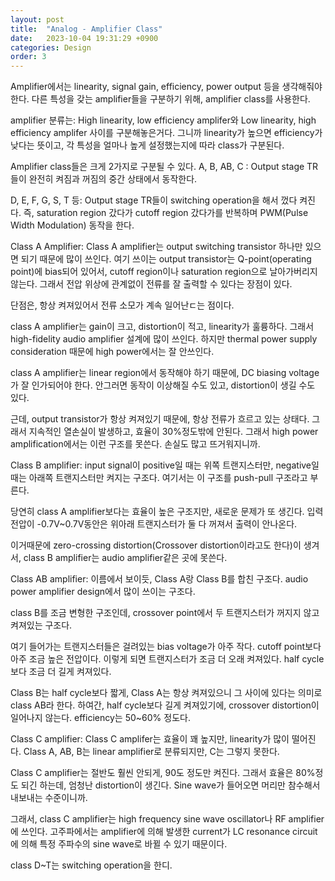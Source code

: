 ```yaml
---
layout: post
title:  "Analog - Amplifier Class"
date:   2023-10-04 19:31:29 +0900
categories: Design
order: 3
---
```


Amplifier에서는 linearity, signal gain, efficiency, power output 등을 생각해줘야 한다.
다른 특성을 갖는 amplifier들을 구분하기 위해, amplifier class를 사용한다.

amplifier 분류는:
High linearity, low efficiency amplifer와
Low linearity, high efficiency amplifer 사이를 구분해놓은거다.
그니까 linearity가 높으면 efficiency가 낮다는 뜻이고,
각 특성을 얼마나 높게 설정했는지에 따라 class가 구분된다.

Amplifier class들은 크게 2가지로 구분될 수 있다.
A, B, AB, C : Output stage TR들이 완전히 켜짐과 꺼짐의 중간 상태에서 동작한다.

D, E, F, G, S, T 등: Output stage TR들이 switching operation을 해서 껐다 켜진다.
즉, saturation region 갔다가 cutoff region 갔다가를 반복하며 PWM(Pulse Width Modulation) 동작을 한다.

Class A Amplifier:
Class A amplifier는 output switching transistor 하나만 있으면 되기 때문에 많이 쓰인다.
여기 쓰이는 output transistor는 Q-point(operating point)에 bias되어 있어서, cutoff region이나 saturation region으로 날아가버리지 않는다.
그래서 전압 위상에 관계없이 전류를 잘 출력할 수 있다는 장점이 있다.

단점은, 항상 켜져있어서 전류 소모가 계속 일어난ㄷ는 점이다.

class A amplifier는 gain이 크고, distortion이 적고, linearity가 훌륭하다.
그래서 high-fidelity audio amplifier 설계에 많이 쓰인다.
하지만 thermal power supply consideration 때문에 high power에서는 잘 안쓰인다.

class A amplifier는 linear region에서 동작해야 하기 때문에, DC biasing voltage가 잘 인가되어야 한다.
안그러면 동작이 이상해질 수도 있고, distortion이 생길 수도 있다.

근데, output transistor가 항상 켜져있기 때문에, 항상 전류가 흐르고 있는 상태다.
그래서 지속적인 열손실이 발생하고, 효율이 30%정도밖에 안된다.
그래서 high power amplification에서는 이런 구조를 못쓴다. 손실도 많고 뜨거워지니까.

Class B amplifier:
input signal이 positive일 때는 위쪽 트랜지스터만, negative일 때는 아래쪽 트랜지스터만 켜지는 구조다.
여기서는 이 구조를 push-pull 구조라고 부른다.

당연히 class A amplifier보다는 효율이 높은 구조지만, 새로운 문제가 또 생긴다.
입력 전압이 -0.7V~0.7V동안은 위아래 트랜지스터가 둘 다 꺼져서 출력이 안나온다.

이거때문에 zero-crossing distortion(Crossover distortion이라고도 한다)이 생겨서,
class B amplifier는 audio amplifier같은 곳에 못쓴다.

Class AB amplifier:
이름에서 보이듯, Class A랑 Class B를 합친 구조다.
audio power amplifier design에서 많이 쓰이는 구조다.

class B를 조금 변형한 구조인데, crossover point에서 두 트랜지스터가 꺼지지 않고 켜져있는 구조다.

여기 들어가는 트랜지스터들은 걸려있는 bias voltage가 아주 작다. cutoff point보다 아주 조금 높은 전압이다.
이렇게 되면 트랜지스터가 조금 더 오래 켜져있다. half cycle보다 조금 더 길게 켜져있다.

Class B는 half cycle보다 짧게, Class A는 항상 켜져있으니 그 사이에 있다는 의미로 class AB라 한다.
하여간, half cycle보다 길게 켜져있기에, crossover distortion이 일어나지 않는다.
efficiency는 50~60% 정도다.

Class C amplifier:
Class C amplifer는 효율이 꽤 높지만, linearity가 많이 떨어진다.
Class A, AB, B는 linear amplifier로 분류되지만, C는 그렇지 못한다.

Class C amplifier는 절반도 훨씬 안되게, 90도 정도만 켜진다.
그래서 효율은 80%정도 되긴 하는데, 엄청난 distortion이 생긴다.
Sine wave가 들어오면 머리만 참수해서 내보내는 수준이니까.

그래서, class C amplifier는 high frequency sine wave oscillator나 RF amplifier에 쓰인다.
고주파에서는 amplifier에 의해 발생한 current가 LC resonance circuit에 의해 특정 주파수의 sine wave로 바뀔 수 있기 때문이다.

class D~T는 switching operation을 한디.